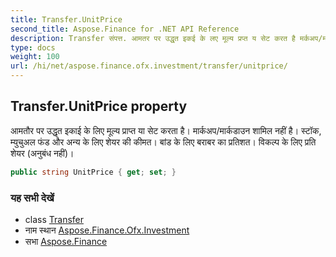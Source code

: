 ```yaml
---
title: Transfer.UnitPrice
second_title: Aspose.Finance for .NET API Reference
description: Transfer संपत्त. आमतर पर उद्धृत इकई के लए मूल्य प्रप्त य सेट करत है मर्कअप/मर्कडउन शमल नहं है स्टक म्युचुअल फंड और अन्य के लए शेयर क कमत बंड के लए बरबर क प्रतशत वकल्प के लए प्रत शेयर अनुबंध नहं
type: docs
weight: 100
url: /hi/net/aspose.finance.ofx.investment/transfer/unitprice/
---
```

## Transfer.UnitPrice property

आमतौर पर उद्धृत इकाई के लिए मूल्य प्राप्त या सेट करता है। मार्कअप/मार्कडाउन शामिल नहीं है। स्टॉक, म्युचुअल फंड और अन्य के लिए शेयर की कीमत। बांड के लिए बराबर का प्रतिशत। विकल्प के लिए प्रति शेयर (अनुबंध नहीं)।

```csharp
public string UnitPrice { get; set; }
```

### यह सभी देखें

* class [Transfer](../)
* नाम स्थान [Aspose.Finance.Ofx.Investment](../../transfer/)
* सभा [Aspose.Finance](../../../)


